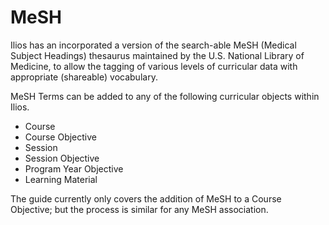 # MeSH

Ilios has an incorporated a version of the search-able MeSH \(Medical Subject Headings\) thesaurus maintained by the U.S. National Library of Medicine, to allow the tagging of various levels of curricular data with appropriate \(shareable\) vocabulary.

MeSH Terms can be added to any of the following curricular objects within Ilios.

* Course
* Course Objective
* Session
* Session Objective
* Program Year Objective
* Learning Material

The guide currently only covers the addition of MeSH to a Course Objective; but the process is similar for any MeSH association.

